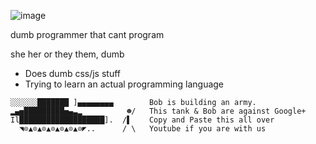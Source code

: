 ![image](https://user-images.githubusercontent.com/24716467/112081680-f0ac6400-8b7b-11eb-9683-4b59d07f7414.png)

dumb programmer that cant program

she her or they them, dumb

- Does dumb css/js stuff
- Trying to learn an actual programming language

```
░░░░░░███████ ]▄▄▄▄▄▄▄▄        Bob is building an army.
▂▄▅█████████▅▄▃▂          ☻/   This tank & Bob are against Google+
Il███████████████████].  /▌    Copy and Paste this all over 
  ◥⊙▲⊙▲⊙▲⊙▲⊙▲⊙▲⊙◤..      / \   Youtube if you are with us
  ```
